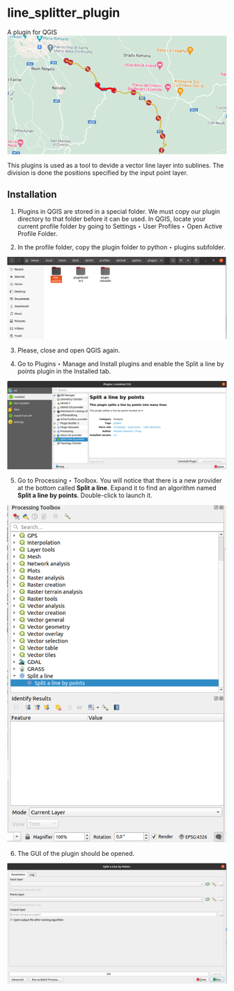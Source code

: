 # line_splitter_plugin

A plugin for QGIS
![Map image](./assets/map.png)

This plugins is used as a tool to devide a vector line layer into sublines. The division is done the positions specified by the input point layer.

## Installation

1. Plugins in QGIS are stored in a special folder. We must copy our plugin directory to that folder before it can be used. In QGIS, locate your current profile folder by going to Settings ‣ User Profiles ‣ Open Active Profile Folder.

2. In the profile folder, copy the plugin folder to python ‣ plugins subfolder.

![User Profile Folder](./assets/user_profile_folder.png)

3. Please, close and open QGIS again.

4. Go to Plugins ‣ Manage and Install plugins and enable the Split a line by points plugin in the Installed tab.

![Plugin Manager](./assets/plugin_manager.png)

5. Go to Processing ‣ Toolbox. You will notice that there is a new provider at the bottom called **Split a line**. Expand it to find an algorithm named **Split a line by points**. Double-click to launch it.

![Toolbox](./assets/toolbox.png)

6. The GUI of the plugin should be opened.

![Plugin Window](./assets/Plugin_window.png)
